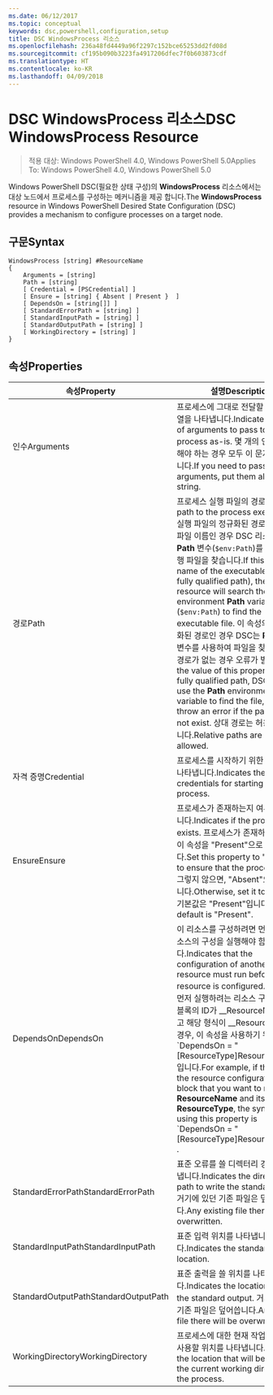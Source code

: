 ```yaml
---
ms.date: 06/12/2017
ms.topic: conceptual
keywords: dsc,powershell,configuration,setup
title: DSC WindowsProcess 리소스
ms.openlocfilehash: 236a48fd4449a96f2297c152bce65253dd2fd08d
ms.sourcegitcommit: cf195b090b3223fa4917206dfec7f0b603873cdf
ms.translationtype: HT
ms.contentlocale: ko-KR
ms.lasthandoff: 04/09/2018
---
```

# <a name="dsc-windowsprocess-resource"></a><span data-ttu-id="ab7a8-103">DSC WindowsProcess 리소스</span><span class="sxs-lookup"><span data-stu-id="ab7a8-103">DSC WindowsProcess Resource</span></span>

> <span data-ttu-id="ab7a8-104">적용 대상: Windows PowerShell 4.0, Windows PowerShell 5.0</span><span class="sxs-lookup"><span data-stu-id="ab7a8-104">Applies To: Windows PowerShell 4.0, Windows PowerShell 5.0</span></span>

<span data-ttu-id="ab7a8-105">Windows PowerShell DSC(필요한 상태 구성)의 **WindowsProcess** 리소스에서는 대상 노드에서 프로세스를 구성하는 메커니즘을 제공 합니다.</span><span class="sxs-lookup"><span data-stu-id="ab7a8-105">The **WindowsProcess** resource in Windows PowerShell Desired State Configuration (DSC) provides a mechanism to configure processes on a target node.</span></span>

## <a name="syntax"></a><span data-ttu-id="ab7a8-106">구문</span><span class="sxs-lookup"><span data-stu-id="ab7a8-106">Syntax</span></span>

```
WindowsProcess [string] #ResourceName
{
    Arguments = [string]
    Path = [string]
    [ Credential = [PSCredential] ]
    [ Ensure = [string] { Absent | Present }  ]
    [ DependsOn = [string[]] ]
    [ StandardErrorPath = [string] ]
    [ StandardInputPath = [string] ]
    [ StandardOutputPath = [string] ]
    [ WorkingDirectory = [string] ]
}
```

## <a name="properties"></a><span data-ttu-id="ab7a8-107">속성</span><span class="sxs-lookup"><span data-stu-id="ab7a8-107">Properties</span></span>
|  <span data-ttu-id="ab7a8-108">속성</span><span class="sxs-lookup"><span data-stu-id="ab7a8-108">Property</span></span>  |  <span data-ttu-id="ab7a8-109">설명</span><span class="sxs-lookup"><span data-stu-id="ab7a8-109">Description</span></span>   |
|---|---|
| <span data-ttu-id="ab7a8-110">인수</span><span class="sxs-lookup"><span data-stu-id="ab7a8-110">Arguments</span></span>| <span data-ttu-id="ab7a8-111">프로세스에 그대로 전달할 인수의 문자열을 나타냅니다.</span><span class="sxs-lookup"><span data-stu-id="ab7a8-111">Indicates a string of arguments to pass to the process as-is.</span></span> <span data-ttu-id="ab7a8-112">몇 개의 인수를 전달해야 하는 경우 모두 이 문자열에 넣습니다.</span><span class="sxs-lookup"><span data-stu-id="ab7a8-112">If you need to pass several arguments, put them all in this string.</span></span>|
| <span data-ttu-id="ab7a8-113">경로</span><span class="sxs-lookup"><span data-stu-id="ab7a8-113">Path</span></span>| <span data-ttu-id="ab7a8-114">프로세스 실행 파일의 경로입니다.</span><span class="sxs-lookup"><span data-stu-id="ab7a8-114">The path to the process executable.</span></span> <span data-ttu-id="ab7a8-115">실행 파일의 정규화된 경로가 아니라 파일 이름인 경우 DSC 리소스는 환경 **Path** 변수(`$env:Path`)를 검색하여 실행 파일을 찾습니다.</span><span class="sxs-lookup"><span data-stu-id="ab7a8-115">If this the file name of the executable (not the fully qualified path), the DSC resource will search the environment **Path** variable (`$env:Path`) to find the executable file.</span></span> <span data-ttu-id="ab7a8-116">이 속성의 값이 정규화된 경로인 경우 DSC는 **Path** 환경 변수를 사용하여 파일을 찾지 않으며 경로가 없는 경우 오류가 발생합니다.</span><span class="sxs-lookup"><span data-stu-id="ab7a8-116">If the value of this property is a fully qualified path, DSC will not use the **Path** environment variable to find the file, and will throw an error if the path does not exist.</span></span> <span data-ttu-id="ab7a8-117">상대 경로는 허용되지 않습니다.</span><span class="sxs-lookup"><span data-stu-id="ab7a8-117">Relative paths are not allowed.</span></span>|
| <span data-ttu-id="ab7a8-118">자격 증명</span><span class="sxs-lookup"><span data-stu-id="ab7a8-118">Credential</span></span>| <span data-ttu-id="ab7a8-119">프로세스를 시작하기 위한 자격 증명을 나타냅니다.</span><span class="sxs-lookup"><span data-stu-id="ab7a8-119">Indicates the credentials for starting the process.</span></span>|
| <span data-ttu-id="ab7a8-120">Ensure</span><span class="sxs-lookup"><span data-stu-id="ab7a8-120">Ensure</span></span>| <span data-ttu-id="ab7a8-121">프로세스가 존재하는지 여부를 나타냅니다.</span><span class="sxs-lookup"><span data-stu-id="ab7a8-121">Indicates if the process exists.</span></span> <span data-ttu-id="ab7a8-122">프로세스가 존재하도록 하려면 이 속성을 "Present"으로 설정합니다.</span><span class="sxs-lookup"><span data-stu-id="ab7a8-122">Set this property to "Present" to ensure that the process exists.</span></span> <span data-ttu-id="ab7a8-123">그렇지 않으면, "Absent"으로 설정합니다.</span><span class="sxs-lookup"><span data-stu-id="ab7a8-123">Otherwise, set it to "Absent".</span></span> <span data-ttu-id="ab7a8-124">기본값은 "Present"입니다.</span><span class="sxs-lookup"><span data-stu-id="ab7a8-124">The default is "Present".</span></span>|
| <span data-ttu-id="ab7a8-125">DependsOn</span><span class="sxs-lookup"><span data-stu-id="ab7a8-125">DependsOn</span></span> | <span data-ttu-id="ab7a8-126">이 리소스를 구성하려면 먼저 다른 리소스의 구성을 실행해야 함을 나타냅니다.</span><span class="sxs-lookup"><span data-stu-id="ab7a8-126">Indicates that the configuration of another resource must run before this resource is configured.</span></span> <span data-ttu-id="ab7a8-127">예를 들어, 먼저 실행하려는 리소스 구성 스크립트 블록의 ID가 __ResourceName__이고 해당 형식이 __ResourceType__일 경우, 이 속성을 사용하기 위한 구문은 \`DependsOn = "[ResourceType]ResourceName"\`\`입니다.</span><span class="sxs-lookup"><span data-stu-id="ab7a8-127">For example, if the ID of the resource configuration script block that you want to run first is __ResourceName__ and its type is __ResourceType__, the syntax for using this property is \`DependsOn = "[ResourceType]ResourceName"\`\` .</span></span>|
| <span data-ttu-id="ab7a8-128">StandardErrorPath</span><span class="sxs-lookup"><span data-stu-id="ab7a8-128">StandardErrorPath</span></span>| <span data-ttu-id="ab7a8-129">표준 오류를 쓸 디렉터리 경로를 나타냅니다.</span><span class="sxs-lookup"><span data-stu-id="ab7a8-129">Indicates the directory path to write the standard error.</span></span> <span data-ttu-id="ab7a8-130">거기에 있던 기존 파일은 덮어씁니다.</span><span class="sxs-lookup"><span data-stu-id="ab7a8-130">Any existing file there will be overwritten.</span></span>|
| <span data-ttu-id="ab7a8-131">StandardInputPath</span><span class="sxs-lookup"><span data-stu-id="ab7a8-131">StandardInputPath</span></span>| <span data-ttu-id="ab7a8-132">표준 입력 위치를 나타냅니다.</span><span class="sxs-lookup"><span data-stu-id="ab7a8-132">Indicates the standard input location.</span></span>|
| <span data-ttu-id="ab7a8-133">StandardOutputPath</span><span class="sxs-lookup"><span data-stu-id="ab7a8-133">StandardOutputPath</span></span>| <span data-ttu-id="ab7a8-134">표준 출력을 쓸 위치를 나타냅니다.</span><span class="sxs-lookup"><span data-stu-id="ab7a8-134">Indicates the location to write the standard output.</span></span> <span data-ttu-id="ab7a8-135">거기에 있던 기존 파일은 덮어씁니다.</span><span class="sxs-lookup"><span data-stu-id="ab7a8-135">Any existing file there will be overwritten.</span></span>|
| <span data-ttu-id="ab7a8-136">WorkingDirectory</span><span class="sxs-lookup"><span data-stu-id="ab7a8-136">WorkingDirectory</span></span>| <span data-ttu-id="ab7a8-137">프로세스에 대한 현재 작업 디렉터리로 사용할 위치를 나타냅니다.</span><span class="sxs-lookup"><span data-stu-id="ab7a8-137">Indicates the location that will be used as the current working directory for the process.</span></span>|
